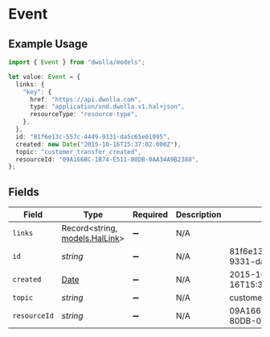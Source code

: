 # Event

## Example Usage

```typescript
import { Event } from "dwolla/models";

let value: Event = {
  links: {
    "key": {
      href: "https://api.dwolla.com",
      type: "application/vnd.dwolla.v1.hal+json",
      resourceType: "resource-type",
    },
  },
  id: "81f6e13c-557c-4449-9331-da5c65e61095",
  created: new Date("2015-10-16T15:37:02.000Z"),
  topic: "customer_transfer_created",
  resourceId: "09A166BC-1B74-E511-80DB-0AA34A9B2388",
};
```

## Fields

| Field                                                                                         | Type                                                                                          | Required                                                                                      | Description                                                                                   | Example                                                                                       |
| --------------------------------------------------------------------------------------------- | --------------------------------------------------------------------------------------------- | --------------------------------------------------------------------------------------------- | --------------------------------------------------------------------------------------------- | --------------------------------------------------------------------------------------------- |
| `links`                                                                                       | Record<string, [models.HalLink](../models/hallink.md)>                                        | :heavy_minus_sign:                                                                            | N/A                                                                                           |                                                                                               |
| `id`                                                                                          | *string*                                                                                      | :heavy_minus_sign:                                                                            | N/A                                                                                           | 81f6e13c-557c-4449-9331-da5c65e61095                                                          |
| `created`                                                                                     | [Date](https://developer.mozilla.org/en-US/docs/Web/JavaScript/Reference/Global_Objects/Date) | :heavy_minus_sign:                                                                            | N/A                                                                                           | 2015-10-16T15:37:02.000Z                                                                      |
| `topic`                                                                                       | *string*                                                                                      | :heavy_minus_sign:                                                                            | N/A                                                                                           | customer_transfer_created                                                                     |
| `resourceId`                                                                                  | *string*                                                                                      | :heavy_minus_sign:                                                                            | N/A                                                                                           | 09A166BC-1B74-E511-80DB-0AA34A9B2388                                                          |